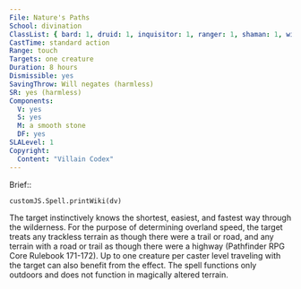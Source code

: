 ```yaml
---
File: Nature's Paths
School: divination
ClassList: { bard: 1, druid: 1, inquisitor: 1, ranger: 1, shaman: 1, witch: 1 }
CastTime: standard action
Range: touch
Targets: one creature
Duration: 8 hours
Dismissible: yes
SavingThrow: Will negates (harmless)
SR: yes (harmless)
Components:
  V: yes
  S: yes
  M: a smooth stone
  DF: yes
SLALevel: 1
Copyright:
  Content: "Villain Codex"
---
```

Brief:: 

```dataviewjs
customJS.Spell.printWiki(dv)
```

The target instinctively knows the shortest, easiest, and fastest way through the wilderness. For the purpose of determining overland speed, the target treats any trackless terrain as though there were a trail or road, and any terrain with a road or trail as though there were a highway (Pathfinder RPG Core Rulebook 171-172). Up to one creature per caster level traveling with the target can also benefit from the effect. The spell functions only outdoors and does not function in magically altered terrain.
